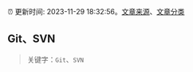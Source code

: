 :alarm_clock: 更新时间: 2023-11-29 18:32:56。[文章来源](/README.md)、[文章分类](/TAGS.md)

## Git、SVN


> 关键字：`Git`、`SVN`



